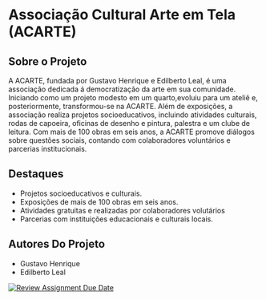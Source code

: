 # Associação Cultural Arte em Tela (ACARTE)

## Sobre o Projeto
A ACARTE, fundada por Gustavo Henrique e Edilberto Leal, é uma associação dedicada á democratização da arte em sua comunidade. Iniciando
como um projeto modesto em um quarto,evoluiu para um ateliê e, posteriormente, transformou-se na ACARTE. Além de exposições, a associação
realiza projetos socioeducativos, incluindo atividades culturais, rodas de capoeira, oficinas de desenho e pintura, palestra e um clube de
leitura. Com mais de 100 obras em seis anos, a ACARTE promove diálogos sobre questões sociais, contando com colaboradores voluntários e parcerias institucionais.

## Destaques
- Projetos socioeducativos e culturais.
- Exposições de mais de 100 obras em seis anos.
- Atividades gratuitas e realizadas por colaboradores volutários
- Parcerias com instituições educacionais e culturais locais.

## Autores Do Projeto
- Gustavo Henrique
- Edilberto Leal




[![Review Assignment Due Date](https://classroom.github.com/assets/deadline-readme-button-24ddc0f5d75046c5622901739e7c5dd533143b0c8e959d652212380cedb1ea36.svg)](https://classroom.github.com/a/nKO5RxKD)
